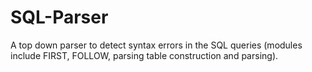 # SQL-Parser
A top down parser to detect syntax errors in the SQL queries (modules include FIRST, FOLLOW, parsing table construction and parsing).  
